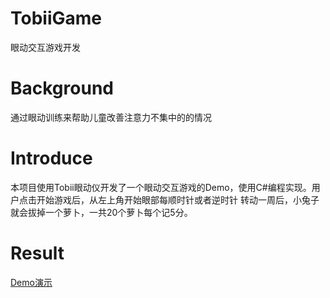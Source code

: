 # TobiiGame
眼动交互游戏开发
# Background
通过眼动训练来帮助儿童改善注意力不集中的的情况
# Introduce
本项目使用Tobii眼动仪开发了一个眼动交互游戏的Demo，使用C#编程实现。用户点击开始游戏后，从左上角开始眼部每顺时针或者逆时针
转动一周后，小兔子就会拔掉一个萝卜，一共20个萝卜每个记5分。
# Result
[Demo演示](https://github.com/wq1102/TobiiGame/blob/master/TobiiGame/%E7%9C%BC%E5%8A%A8%E4%BB%AA.mp4)
